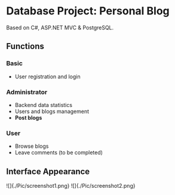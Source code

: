 # Database Project: Personal Blog
Based on C#, ASP.NET MVC & PostgreSQL.
## Functions
### Basic
* User registration and login
### Administrator
* Backend data statistics
* Users and blogs management
* **Post blogs**
### User
* Browse blogs
* Leave comments (to be completed)
## Interface Appearance
![]{./Pic/screenshot1.png}
![]{./Pic/screenshot2.png}
